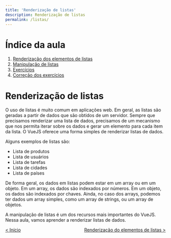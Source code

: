 ```yaml
---
title: 'Renderização de listas'
description: Renderização de listas
permalink: /listas/
---
```


# Índice da aula

1. [Renderização dos elementos de listas](listas/renderizacao-elementos.html)
2. [Manipulação de listas](listas/manipulacao-listas.html)
3. [Exercícios](listas/exercicios.html)
4. [Correção dos exercícios](listas/correcao-exercicios.html)

# Renderização de listas

O uso de listas é muito comum em aplicações web. Em geral, as listas são geradas a partir de dados que são obtidos de um servidor. Sempre que precisamos renderizar uma lista de dados, precisamos de um mecanismo que nos permita iterar sobre os dados e gerar um elemento para cada item da lista. O VueJS oferece uma forma simples de renderizar listas de dados.

Alguns exemplos de listas são:

- Lista de produtos
- Lista de usuários
- Lista de tarefas
- Lista de cidades
- Lista de países

De forma geral, os dados em listas podem estar em um array ou em um objeto. Em um array, os dados são indexados por números. Em um objeto, os dados são indexados por chaves. Ainda, no caso dos arrays, podemos ter dados um array simples, como um array de strings, ou um array de objetos.

A manipulação de listas é um dos recursos mais importantes do VueJS. Nessa aula, vamos aprender a renderizar listas de dados.

<span style="display: flex; justify-content: space-between;"><span>[&lt; Início](../ 'Início')</span> <span>[Renderização do elementos de listas &gt;](renderizacao-elementos.html 'Próximo')</span></span>
